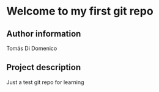 # Welcome to my first git repo

## Author information
Tomás Di Domenico

## Project description
Just a test git repo for learning
